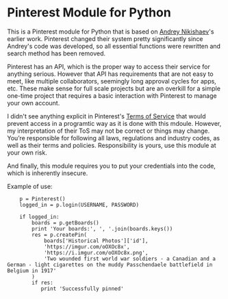 Pinterest Module for Python
==

This is a Pinterest module for Python that is based on [Andrey Nikishaev](https://github.com/creotiv)'s earlier work. Pinterest changed their system pretty significantly since Andrey's code was developed, so all essential functions were rewritten and search method has been removed.

Pinterest has an API, which is the proper way to access their service for anything serious. However that API has requirements that are not easy to meet, like multiple collaborators, seemingly long approval cycles for apps, etc. These make sense for full scale projects but are an overkill for a simple one-time project that requires a basic interaction with Pinterest to manage your own account.

I didn't see anything explicit in Pinterest's [Terms of Service](https://policy.pinterest.com/en/terms-of-service) that would prevent access in a programtic way as it is done with this mdoule. However, my interpretation of their ToS may not be correct or things may change. You’re responsible for following all laws, regulations and industry codes, as well as their terms and policies. Responsibility is yours, use this module at your own risk.

And finally, this module requires you to put your credentials into the code, which is inherently insecure.


Example of use:
```
    p = Pinterest()
    logged_in = p.login(USERNAME, PASSWORD)

    if logged_in:
        boards = p.getBoards()
        print 'Your boards:', ', '.join(boards.keys())
        res = p.createPin(
            boards['Historical Photos']['id'],
            'https://imgur.com/oOXOc8x',
            'https://i.imgur.com/oOXOc8x.png',
            'Two wounded first world war soldiers - a Canadian and a German - light cigarettes on the muddy Passchendaele battlefield in Belgium in 1917'
        )
        if res:
           print 'Successfully pinned'
```
